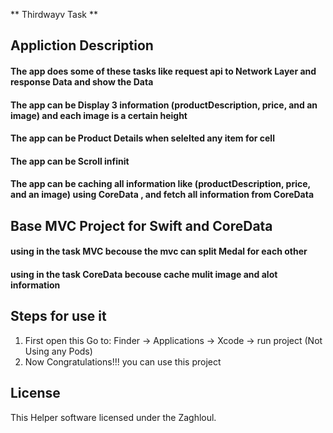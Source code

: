 ** Thirdwayv Task **

## Appliction Description

#### The app does some of these tasks like request api to Network Layer and response Data and show the Data
#### The app can be Display 3 information (productDescription, price, and an image) and each image is a certain height
#### The app can be Product Details when selelted any item for cell
#### The app can be Scroll infinit
#### The app can be caching all information like (productDescription, price, and an image) using CoreData , and fetch all information from CoreData

## Base MVC Project for Swift and CoreData

#### using in the task MVC becouse the mvc can split Medal for each other
#### using in the task CoreData becouse cache mulit image and alot information


## Steps for use it 
1. First open this Go to: Finder → Applications → Xcode → run project  (Not Using any Pods) 
2. Now Congratulations!!! you can use this project 

## License
This Helper software licensed under the Zaghloul.
